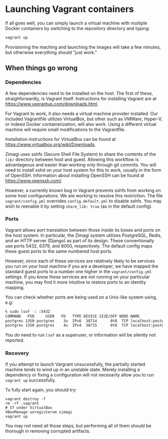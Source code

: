 # Launching Vagrant containers

If all goes well, you can simply launch a virtual machine with multiple Docker
containers by switching to the repository directory and typing:

```bash
vagrant up
```

Provisioning the maching and launching the images will take a few minutes, but
otherwise everything should "just work."

## When things go wrong

### Dependencies

A few dependencies need to be installed on the host.  The first of these,
straighforwardly, is Vagrant itself.  Instructions for installing Vagrant are
at https://www.vagrantup.com/downloads.html.

For Vagrant to work, it also needs a virtual machine provider installed.  Our
included Vagrantfile utilizes VirtualBox, but other such as VMWare, Hyper-V, or
indeed Docker containerization, will also work.  Using a different virtual
machine will require small modifications to the Vagrantfile.

Installation instructions for VirtualBox can be found at
https://www.virtualbox.org/wiki/Downloads.

Zimagi uses sshfs (Secure Shell File System) to share the contents of the
`lib/` directory between host and guest.  Allowing this workflow is
advantageous and easier than working only through git commits.  You will need
to install sshd on your host system for this to work, usually in the form of
OpenSSH.  Information about installing OpenSSH can be found at
https://www.openssh.com/.

However, a currently known bug in Vagrant prevents sshfs from working on some
host configurations.  We are working to resolve this restriction.  The file
`vagrant/config.yml` overrides `config.default.yml` to disable sshfs.  You may
wish to reenable it by setting `share_lib: true` (as in the default config).

### Ports

Vagrant allows port translation between those inside its boxes and ports on the
host system.  In particular, the Zimagi system utilizes PostgreSQL, Redis, and
an HTTP server (Django) as part of its design.  These conventionally use ports
5432, 6379, and 8000, respectively.  The default config maps these guest ports
to the same numbered host ports.  

However, since each of these services are relatively likely to be services you
run on your host machine if you are a developer, we have mapped the standard
guest ports to a number one higher in the `vagrant/config.yml` settings.  If
you know these services are not running on your particular machine, you may
find it more intuitive to restore ports to an identity mapping.

You can check whether ports are being used on a Unix-like system using, e.g:

```bash
% sudo lsof -i :5432
COMMAND   PID     USER   FD   TYPE DEVICE SIZE/OFF NODE NAME
postgres 1350 postgres    3u  IPv6  38714      0t0  TCP localhost:postgresql (LISTEN)
postgres 1350 postgres    4u  IPv4  38715      0t0  TCP localhost:postgresql (LISTEN)
```

You *do* need to run `lsof` as a superuser, or information will be silently not
reported.

### Recovery

If you attempt to launch Vargrant unsucessfully, the partially started machine
tends to wind up in an unstable state.  Merely installing a dependency or
fixing a configuration will not necesarily allow you to run `vagrant up`
successfully.

To fully start again, you should try:

```
vagrant destroy -f
rm -rf .vagrant
# If under VirtualBox
VBoxManage unregistervm zimagi
vagrant up
```

You may not need all those steps, but performing all of them should be thorough
in removing corrupted artifacts.


